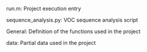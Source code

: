 run.m: Project execution entry

sequence_analysis.py: VOC sequence analysis script

General: Definition of the functions used in the project

data: Partial data used in the project



